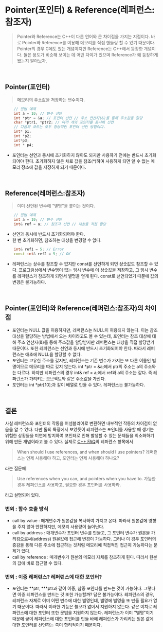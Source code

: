 # Pointer(포인터) & Reference(레퍼런스:참조자)
> Pointer와 Reference는 C++이 다른 언어와 큰 차이점을 가지는 지점이다. 바로 Pointer와 Reference를 이용해 메모리를 직접 핸들링 할 수 있기 때문이다. Pointer의 경우 C에도 있는 개념이지만 Reference는 C++에서 등장한 개념이다. 둘은 용도가 비슷해 보이는 데 어떤 차이가 있으며 Reference가 왜 등장하게 됐는지 알아보자.

</br>

## Pointer(포인터)
> 메모리의 주소값을 저장하는 변수이다. 

```cpp
    // 문법 예제
    int a = 10; // 변수 선언
    int *ptr = &a; // 포인터 선언 // 주소 연산자(&)를 통해 주소값을 할당
    char *ptr1, *ptr2; // 여러 개의 포인터를 동시에 선언
    // 다음의 코드는 모두 정상적인 포인터 선언 방법이다.
    int* p1;
    int *p2;
    int*p3;
    int * p4;
```

- 포인터는 선언과 동시에 초기화하지 않아도 되지만 사용하기 전에는 반드시 초기화되어야 한다. 초기화하지 않은 채로 값을 참조(*)하여 사용하게 되면 알 수 없는 메모리 장소에 값을 저장하게 되기 때문이다.

</br>

## Reference(레퍼런스:참조자)
> 이미 선언된 변수에 "별명"을 붙이는 것이다. 

```cpp
    // 문법 예제
    int a = 10; // 변수 선언
    int& ref = a; // 참조자 선언 // 대상을 직접 할당
```

- 선언과 동시에 반드시 초기화되어야 한다.
- 한 번 초기화하면, 참조하는 대상을 변경할 수 없다.

```cpp
    int& ref1 = 5; // Error
    const int& ref2 = 5; // OK
```
- 레퍼런스는 상수를 참조할 수 없지만 const를 선언하게 되면 상숫값도 참조할 수 있다. 프로그램상에서 변수명이 없는 임시 변수에 이 상숫값을 저장하고, 그 임시 변수를 레퍼런스가 참조하게 되면서 별명을 얻게 된다. const로 선언되었기 때문에 값의 변경은 불가능하다.

</br>

## Pointer(포인터)와 Reference(레퍼런스:참조자)의 차이점

- 포인터는 NULL 값을 허용하지만, 레퍼런스는 NULL이 허용되지 않는다. 이는 참조 대상을 할당하는 방법에서 오는 차이라고도 볼 수 있는데, 포인터는 참조 대상에 대해 주소 연산자(&)를 통해 주소값을 할당받지만 레퍼런스는 대상을 직접 할당받기 때문이다. 또한 레퍼런스는 선언과 동시에 반드시 초기화되어야 한다. 따라서 레퍼런스는 애초에 NULL을 할당할 수 없다.
- 포인터는 고유한 주소를 갖지만, 레퍼런스는 기존 변수가 가지는 또 다른 이름인 별명이므로 메모리를 따로 갖지 않는다. int *ptr = &a;에서 ptr의 주소는 a의 주소와는 다르다. 하지만 레퍼런스의 경우 int& ref = a;에서 ref와 a의 주소는 같다. 즉 레퍼런스가 가리키는 오브젝트와 같은 주소값을 가진다. 
- 포인터는 int *ptr[10];과 같이 배열로 만들 수 있다. 레퍼런스는 불가능하다.

</br>

## 결론
사실 레퍼런스와 포인터의 작동을 어셈블리어로 변환하면 내부적인 작동의 차이점이 없음을 알 수 있다. 다만 둘의 특징에서 보았듯이 레퍼런스는 포인터를 사용할 때 생기는 위험한 상황들을 미연에 방지하여 포인터로 인해 발생할 수 있는 문제들을 최소화하기 위해 만든 개념이라고 볼 수 있다.
 실제로 [C++ FAQ](https://isocpp.org/wiki/faq/references)의 레퍼런스 항목에서
> When should I use references, and when should I use pointers?
 레퍼런스는 언제 사용해야 하고, 포인터는 언제 사용해야 하나요?

라는 질문에
> Use references when you can, and pointers when you have to.
 가능한 경우 레퍼런스를 사용하고, 필요한 경우 포인터를 사용하라.

라고 설명되어 있다.

### 번외 : 함수 호출 방식
- call by value : 매개변수가 원본값을 복사하여 가지고 온다. 따라서 원본값에 영향을 주지 않아 안전하지만, 메모리 사용량이 늘어난다.
- call by address : 매개변수가 포인터 변수를 만들고, 그 포인터 변수가 원본을 가리킴으로써(address) 원본값에 접근해 변경이 가능하다. 그러나 이 경우 포인터의 증감을 통해 다른 주소에 접근하는 것처럼 메모리에 직접적인 접근이 가능하다는 문제가 있다.
- call by reference : 매개변수가 원본의 메모리 자체를 참조하게 된다. 따라서 원본의 값에 바로 접근할 수 있다.

### 번외 : 이중 레퍼런스? 레퍼런스에 대한 포인터?
- 포인터는 **ptr, ***ptr과 같이 이중, 삼중 포인터를 만드는 것이 가능하다. 그렇다면 이중 레퍼런스를 만드는 것 또한 가능할까? 답은 불가능이다. 레퍼런스의 경우, 레퍼런스 자체로 이미 어떤 변수에 대한 별명인데, 별명에 별명을 또 만들 필요가 없기 때문이다. 따라서 이러한 기능은 쓸모가 없어서 지원하지 않는다. 같은 이치로 레퍼런스에 대한 포인터 또한 문법을 지원하지 않는다. 레퍼런스가 이미 "별명"이기 때문에 굳이 레퍼런스에 대한 포인터를 만들 바에 레퍼런스가 가리키는 원본 값에 대한 포인터를 선언하는 쪽이 합리적이기 때문이다.